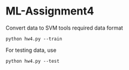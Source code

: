 # ML-Assignment4
Convert data to SVM tools required data format

    python hw4.py --train

For testing data, use

    python hw4.py --test

